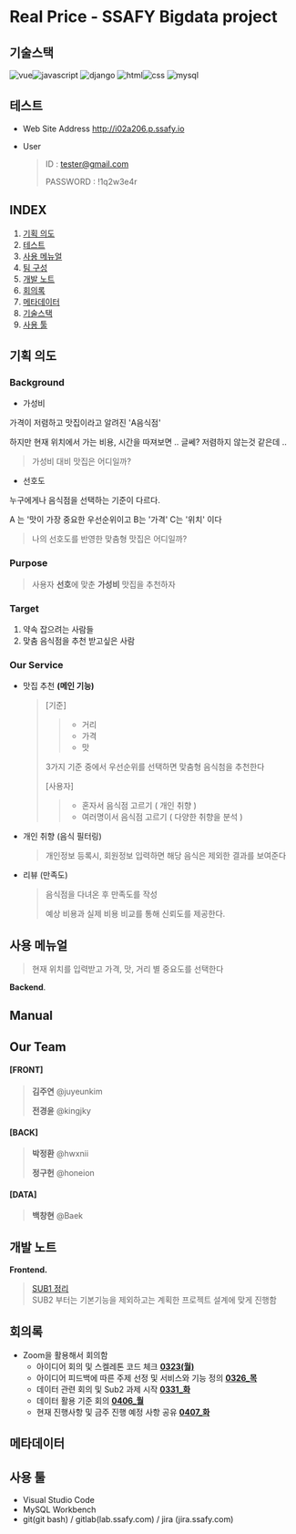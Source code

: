 # **Real Price** - SSAFY Bigdata project 

## **기술스택**

![vue](https://img.shields.io/badge/vue-4.3.0-blue?logo=Vue.js)![javascript](https://img.shields.io/badge/javascript-es6-yellowgreen?logo=javascript)
![django](https://img.shields.io/badge/django-2.2.7-yellow?logo=django)
![html](https://img.shields.io/badge/html-html5-red?logo=html5)![css](https://img.shields.io/badge/css-css3-red?logo=css3)
![mysql](https://img.shields.io/badge/mysql-8.0.19-success?logo=mysql)

## 테스트 

 - Web Site Address
   http://i02a206.p.ssafy.io 

 - User

   > ID : tester@gmail.com  
   >
   > PASSWORD : !1q2w3e4r



## INDEX

1. [기획 의도](#기획-의도)
1. [테스트](#테스트)
1. [사용 메뉴얼](#사용-메뉴얼)
1. [팀 구성](#팀-구성)
1. [개발 노트](#개발-노트)
1. [회의록](#회의록)
1. [메타데이터](#메타데이터)
1. [기술스택](#기술스택)
1. [사용 툴](#사용-툴)

## **기획 의도**

 ### Background

- 가성비

가격이 저렴하고 맛집이라고 알려진 'A음식점'

하지만 현재 위치에서 가는 비용, 시간을 따져보면 .. 글쎄? 저렴하지 않는것 같은데 ..

> 가성비 대비 맛집은 어디일까?

- 선호도

누구에게나 음식점을 선택하는 기준이 다르다.

A 는 '맛이 가장 중요한 우선순위이고 B는  '가격' C는 '위치' 이다

> 나의 선호도를 반영한 맞춤형 맛집은 어디일까?

 ###  Purpose

> 사용자 **선호**에 맞춘 **가성비** 맛집을 추천하자

 ###  Target

1. 약속 잡으려는 사람들
2. 맞춤 음식점을 추천 받고싶은 사람

 ###  Our Service

- 맛집 추천 **(메인 기능)**

  > [기준]
  >
  > > - 거리
  > > - 가격
  > > - 맛
  >
  > 3가지 기준 중에서 우선순위를 선택하면 맞춤형 음식첨을 추천한다
  >
  > [사용자]
  >
  > > - 혼자서 음식점 고르기 ( 개인 취향 )
  > > - 여러명이서 음식점 고르기 ( 다양한 취향을 분석 )

- 개인 취향 (음식 필터링)

  > 개인정보 등록시, 회원정보 입력하면 해당 음식은 제외한 결과를 보여준다

- 리뷰 (만족도)

  > 음식점을 다녀온 후 만족도를 작성
  >
  > 예상 비용과 실제 비용 비교를 통해 신뢰도를 제공한다.



## **사용 메뉴얼**

> 현재 위치를 입력받고 가격, 맛, 거리 별 중요도를 선택한다



**Backend**.
## **Manual**

## **Our Team**

#### [FRONT]

> **김주연** @juyeunkim
>
> **전경윤** @kingjky

#### [BACK]

> **박정환** @hwxnii
>
> **정구헌** @honeion

#### [DATA]

>  **백창현** @Baek

## **개발 노트**

**Frontend.**
> [SUB1 정리](sub1/SUB1정리.md)  
> SUB2 부터는 기본기능을 제외하고는 계획한 프로젝트 설계에 맞게 진행함

## **회의록**

 - Zoom을 활용해서 회의함
   - 아이디어 회의 및 스켈레톤 코드 체크 **[0323(월)](meetingLog/0323(월).md)**
   - 아이디어 피드백에 따른 주제 선정 및 서비스와 기능 정의 **[0326_목](meetingLog/0326(목).md)**
   - 데이터 관련 회의 및 Sub2 과제 시작 **[0331_화](meetingLog/0331(화).md)**
   - 데이터 활용 기준 회의 **[0406_월](meetingLog/0406(월).md)** 
   - 현재 진행사항 및 금주 진행 예정 사항 공유 **[0407_화](meetingLog/0407(화).md)**

## **메타데이터**



## **사용 툴**

- Visual Studio Code 
- MySQL Workbench
- git(git bash) / gitlab(lab.ssafy.com) / jira (jira.ssafy.com)